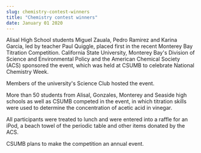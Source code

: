 ```yaml
---
slug: chemistry-contest-winners
title: "Chemistry contest winners"
date: January 01 2020
---
```


 
<p>
  Alisal High School students Miguel Zauala, Pedro Ramirez and Karina Garcia,
  led by teacher Paul Quiggle, placed first in the recent Monterey Bay Titration
  Competition. California State University, Monterey Bay's Division of Science
  and Environmental Policy and the American Chemical Society (ACS) sponsored the
  event, which was held at CSUMB to celebrate National Chemistry Week.
</p>
<p>Members of the university's Science Club hosted the event.</p>
<p>
  More than 50 students from Alisal, Gonzales, Monterey and Seaside high schools
  as well as CSUMB competed in the event, in which titration skills were used to
  determine the concentration of acetic acid in vinegar.
</p>
<p>
  All participants were treated to lunch and were entered into a raffle for an
  iPod, a beach towel of the periodic table and other items donated by the ACS.
</p>
<p>CSUMB plans to make the competition an annual event.</p>
 
